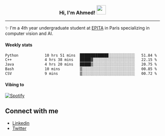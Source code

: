 <!-- Heading -->
<h3 align="center"> Hi, I'm Ahmed! <img src = "https://raw.githubusercontent.com/MartinHeinz/MartinHeinz/master/wave.gif" width = 30px></h3>

<!-- About section -->
---
✨ I'm a 4th year undergraduate student at <a href="https://www.epita.fr/en/">EPITA</a> in Paris specializing in computer vision and AI.

<h4 align ="left"> Weekly stats </h4>

<!--START_SECTION:waka-->

```txt
Python            10 hrs 51 mins  █████████████░░░░░░░░░░░░   51.84 %
C++               4 hrs 38 mins   █████▓░░░░░░░░░░░░░░░░░░░   22.15 %
Java              4 hrs 20 mins   █████▒░░░░░░░░░░░░░░░░░░░   20.75 %
Bash              10 mins         ▒░░░░░░░░░░░░░░░░░░░░░░░░   00.85 %
CSV               9 mins          ▒░░░░░░░░░░░░░░░░░░░░░░░░   00.72 %
```

<!--END_SECTION:waka-->

<h4 align ="left">Vibing to</h4>

[![Spotify](https://novatorem-ten-lyart.vercel.app/api/spotify)](https://open.spotify.com/user/31knevkvll66tzc3gqtoi6ngjbre)

<!-- Connect section -->

## Connect with me
  * <a href="https://www.linkedin.com/in/ahmed-hassayoune">Linkedin</a>
  * <a href="https://twitter.com/Ahmedhassaaa">Twitter</a>

<!-- Connect section: END -->
